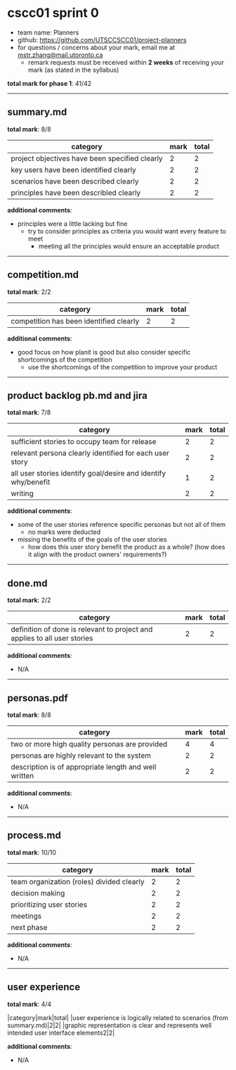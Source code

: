 # cscc01 sprint 0

- team name: Planners
- github: https://github.com/UTSCCSCC01/project-planners
- for questions / concerns about your mark, email me at mstr.zhang@mail.utoronto.ca
    - remark requests must be received within **2 weeks** of receiving your mark (as stated in the syllabus)

**total mark for phase 1**: 41/42

---

## summary.md

**total mark**: 8/8

|category|mark|total|
|---|---|---|
|project objectives have been specified clearly|2|2|
|key users have been identified clearly|2|2|
|scenarios have been described clearly|2|2|
|principles have been describled clearly|2|2|

**additional comments**:

- principles were a little lacking but fine
    - try to consider principles as criteria you would want every feature to meet
        - meeting all the principles would ensure an acceptable product

---

## competition.md

**total mark**: 2/2

|category|mark|total|
|---|---|---|
|competition has been identified clearly|2|2|

**additional comments**:

- good focus on how planit is good but also consider specific shortcomings of the competition
    - use the shortcomings of the competition to improve your product

---

## product backlog pb.md and jira

**total mark**: 7/8

|category|mark|total|
|---|---|---|
|sufficient stories to occupy team for release|2|2|
|relevant persona clearly identified for each user story|2|2|
|all user stories identify goal/desire and identify why/benefit|1|2|
|writing|2|2|

**additional comments**:

- some of the user stories reference specific personas but not all of them
    - no marks were deducted
- missing the benefits of the goals of the user stories
    - how does this user story benefit the product as a whole? (how does it align with the product owners' requirements?)

---

## done.md

**total mark**: 2/2

|category|mark|total|
|---|---|---|
|definition of done is relevant to project and applies to all user stories|2|2|

**additional comments**:

- N/A

---

## personas.pdf

**total mark**: 8/8

|category|mark|total|
|---|---|---|
|two or more high quality personas are provided|4|4|
|personas are highly relevant to the system|2|2|
|description is of appropriate length and well written|2|2|

**additional comments**:

- N/A

---

## process.md

**total mark**: 10/10

|category|mark|total|
|---|---|---|
|team organization (roles) divided clearly|2|2|
|decision making|2|2|
|prioritizing user stories|2|2|
|meetings|2|2|
|next phase|2|2|

**additional comments**:

- N/A

---

## user experience

**total mark**: 4/4

|category|mark|total|
|user experience is logically related to scenarios (from summary.md)|2|2|
|graphic representation is clear and represents well intended user interface elements2|2|

**additional comments**:

- N/A
